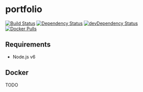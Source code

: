 # portfolio

[![Build Status](https://travis-ci.org/ymyzk/portfolio.svg?branch=master)](https://travis-ci.org/ymyzk/portfolio)
[![Dependency Status](https://david-dm.org/ymyzk/portfolio.svg)](https://david-dm.org/ymyzk/portfolio)
[![devDependency Status](https://david-dm.org/ymyzk/portfolio/dev-status.svg)](https://david-dm.org/ymyzk/portfolio#info=devDependencies)
[![Docker Pulls](https://img.shields.io/docker/pulls/ymyzk/portfolio.svg)]()

## Requirements
- Node.js v6

## Docker
TODO

